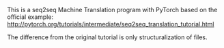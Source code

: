 This is a seq2seq Machine Translation program with PyTorch based on the official example:
http://pytorch.org/tutorials/intermediate/seq2seq_translation_tutorial.html

The difference from the original tutorial is only structuralization of files.
